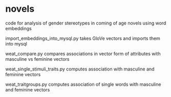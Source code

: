 # novels
code for analysis of gender stereotypes in coming of age novels using word embeddings

import_embeddings_into_mysql.py takes GloVe vectors and imports them into mysql

weat_compare.py compares associations in vector form of attributes with masculine vs feminine vectors

weat_single_stimuli_traits.py computes association with masculine and feminine vectors

weat_traitgroups.py computes association of single words with masculine and feminine vectors


